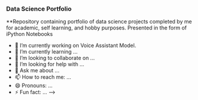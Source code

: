 ### Data Science Portfolio

**Repository containing portfolio of data science projects completed by me for academic, self learning, and hobby purposes. Presented in the form of iPython Notebooks

- 🔭 I’m currently working on Voice Assistant Model.
- 🌱 I’m currently learning ...
- 👯 I’m looking to collaborate on ...
- 🤔 I’m looking for help with ...
- 💬 Ask me about ...
- 📫 How to reach me: ...
- 😄 Pronouns: ...
- ⚡ Fun fact: ...
-->
